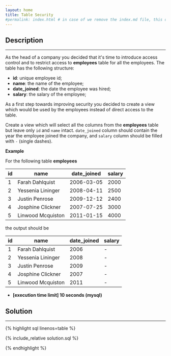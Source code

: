 ```yaml
---
layout: home
title: Table Security
#permalink: index.html # in case of we remove the index.md file, this doc will be the index page
---
```


<div class="row">
<div class="columnStmt" markdown="1">

## Description
------

As the head of a company you decided that it's time to introduce access control and to restrict access to **employees** table for all the employees. The table has the following structure:

* **id**: unique employee id;
* **name**: the name of the employee;
* **date_joined**: the date the employee was hired;
* **salary**: the salary of the employee;

As a first step towards improving security you decided to create a view which would be used by the employees instead of direct access to the table.

Create a view which will select all the columns from the **employees** table but leave only <code>id</code> and <code>name</code> intact. <code>date_joined</code> column should contain the year the employee joined the company, and <code>salary</code> column should be filled with <code>-</code> (single dashes).

**Example**

For the following table **employees**


| id  | name              | date_joined | salary |
| --- | ----------------- | ----------- | ------ |
| 1   | Farah Dahlquist   | 2006-03-05  | 2000   |
| 2   | Yessenia Lininger | 2008-04-11  | 2500   |
| 3   | Justin Penrose    | 2009-12-12  | 2400   |
| 4   | Josphine Clickner | 2007-07-25  | 3000   |
| 5   | Linwood Mcquiston | 2011-01-15  | 4000   |

the output should be

| id  | name              | date_joined | salary |
| --- | ----------------- | ----------- | ------ |
| 1   | Farah Dahlquist   | 2006        | -      |
| 2   | Yessenia Lininger | 2008        | -      |
| 3   | Justin Penrose    | 2009        | -      |
| 4   | Josphine Clickner | 2007        | -      |
| 5   | Linwood Mcquiston | 2011        | -      |

* **[execution time limit] 10 seconds (mysql)**

</div>
<div class="columnSol" markdown="1">

## Solution
------

{% highlight sql linenos=table %}

{% include_relative solution.sql %}

{% endhighlight %}

</div>
</div>
